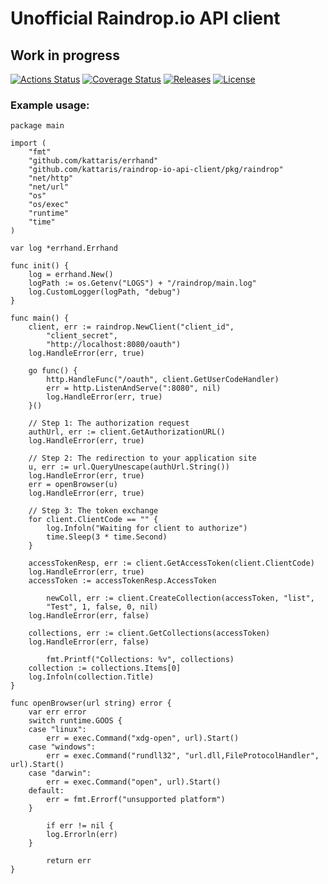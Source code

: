 # Unofficial Raindrop.io API client
## Work in progress

[![Actions Status](https://github.com/kattaris/raindrop-io-api-client/workflows/CI/badge.svg)](https://github.com/kattaris/raindrop-io-api-client/actions)
[![Coverage Status](https://codecov.io/github/kattaris/raindrop-io-api-client/coverage.svg?branch=master)](https://codecov.io/gh/kattaris/raindrop-io-api-client)
[![Releases](https://img.shields.io/github/v/release/kattaris/raindrop-io-api-client.svg?include_prereleases&style=flat-square)](https://github.com/kattaris/raindrop-io-api-client/releases)
[![License](https://img.shields.io/badge/License-Apache%202.0-blue.svg)](https://opensource.org/licenses/Apache-2.0)

### Example usage:

```bigquery
package main

import (
	"fmt"
	"github.com/kattaris/errhand"
	"github.com/kattaris/raindrop-io-api-client/pkg/raindrop"
	"net/http"
	"net/url"
	"os"
	"os/exec"
	"runtime"
	"time"
)

var log *errhand.Errhand

func init() {
	log = errhand.New()
	logPath := os.Getenv("LOGS") + "/raindrop/main.log"
	log.CustomLogger(logPath, "debug")
}

func main() {
	client, err := raindrop.NewClient("client_id",
		"client_secret",
		"http://localhost:8080/oauth")
	log.HandleError(err, true)

	go func() {
		http.HandleFunc("/oauth", client.GetUserCodeHandler)
		err = http.ListenAndServe(":8080", nil)
		log.HandleError(err, true)
	}()

	// Step 1: The authorization request
	authUrl, err := client.GetAuthorizationURL()
	log.HandleError(err, true)

	// Step 2: The redirection to your application site
	u, err := url.QueryUnescape(authUrl.String())
	log.HandleError(err, true)
	err = openBrowser(u)
	log.HandleError(err, true)

	// Step 3: The token exchange
	for client.ClientCode == "" {
		log.Infoln("Waiting for client to authorize")
		time.Sleep(3 * time.Second)
	}

	accessTokenResp, err := client.GetAccessToken(client.ClientCode)
	log.HandleError(err, true)
	accessToken := accessTokenResp.AccessToken

        newColl, err := client.CreateCollection(accessToken, "list",
		"Test", 1, false, 0, nil)
	log.HandleError(err, false)

	collections, err := client.GetCollections(accessToken)
	log.HandleError(err, false)
	
        fmt.Printf("Collections: %v", collections)
	collection := collections.Items[0]
	log.Infoln(collection.Title)
}

func openBrowser(url string) error {
	var err error
	switch runtime.GOOS {
	case "linux":
		err = exec.Command("xdg-open", url).Start()
	case "windows":
		err = exec.Command("rundll32", "url.dll,FileProtocolHandler", url).Start()
	case "darwin":
		err = exec.Command("open", url).Start()
	default:
		err = fmt.Errorf("unsupported platform")
	}

        if err != nil {
		log.Errorln(err)
	}

        return err
}

```